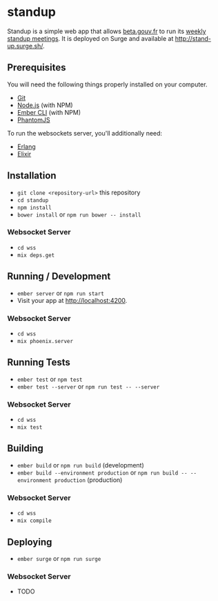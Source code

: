 # standup

Standup is a simple web app that allows [beta.gouv.fr](https://beta.gouv.fr) to run its [weekly standup meetings](https://github.com/sgmap/beta.gouv.fr/wiki/Standup). It is deployed on Surge and available at http://stand-up.surge.sh/.

## Prerequisites

You will need the following things properly installed on your computer.

* [Git](https://git-scm.com/)
* [Node.js](https://nodejs.org/) (with NPM)
* [Ember CLI](https://ember-cli.com/) (with NPM)
* [PhantomJS](http://phantomjs.org/)

To run the websockets server, you'll additionally need:

* [Erlang](https://www.erlang.org/)
* [Elixir](https://elixir-lang.org/)

## Installation

* `git clone <repository-url>` this repository
* `cd standup`
* `npm install`
* `bower install` or `npm run bower -- install`

### Websocket Server

* `cd wss`
* `mix deps.get`

## Running / Development

* `ember server` or `npm run start`
* Visit your app at [http://localhost:4200](http://localhost:4200).

### Websocket Server

* `cd wss`
* `mix phoenix.server`

## Running Tests

* `ember test` or `npm test`
* `ember test --server` or `npm run test -- --server`

### Websocket Server

* `cd wss`
* `mix test`

## Building

* `ember build` or `npm run build` (development)
* `ember build --environment production` or `npm run build -- --environment production` (production)

### Websocket Server

* `cd wss`
* `mix compile`

## Deploying

* `ember surge` or `npm run surge`

### Websocket Server

* TODO
